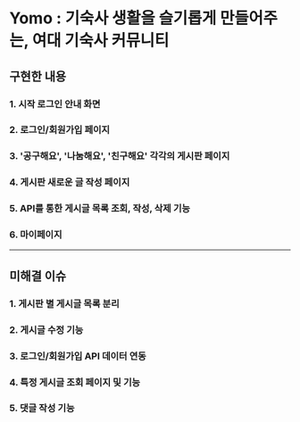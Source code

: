 # Yomo : 기숙사 생활을 슬기롭게 만들어주는, 여대 기숙사 커뮤니티
## 구현한 내용
### 1. 시작 로그인 안내 화면
### 2. 로그인/회원가입 페이지
### 3. '공구해요', '나눔해요', '친구해요' 각각의 게시판 페이지
### 4. 게시판 새로운 글 작성 페이지
### 5. API를 통한 게시글 목록 조회, 작성, 삭제 기능
### 6. 마이페이지
---
## 미해결 이슈
### 1. 게시판 별 게시글 목록 분리
### 2. 게시글 수정 기능
### 3. 로그인/회원가입 API 데이터 연동
### 4. 특정 게시글 조회 페이지 및 기능
### 5. 댓글 작성 기능

